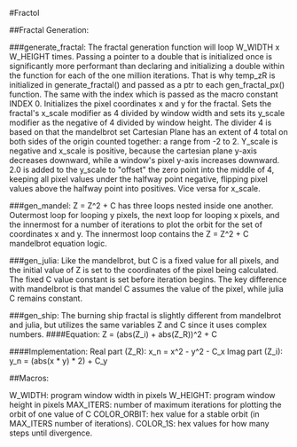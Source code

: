 #Fractol

##Fractal Generation:

###generate_fractal:
The fractal generation function will loop W_WIDTH x W_HEIGHT times. Passing a pointer to a double that is initialized once is significantly more performant than declaring and initializing a double within the function for each of the one million iterations. That is why temp_zR is initialized in generate_fractal() and passed as a ptr to each gen_fractal_px() function. The same with the index which is passed as the macro constant INDEX 0.
Initializes the pixel coordinates x and y for the fractal. Sets the fractal's x_scale modifier as 4 divided by window width and sets its y_scale modifier as the negative of 4 divided by window height.
The divider 4 is based on that the mandelbrot set Cartesian Plane has an extent of 4 total on both sides of the origin counted together: a range from -2 to 2.
Y_scale is negative and x_scale is positive, because the cartesian plane y-axis decreases downward, while a window's pixel y-axis increases downward. 2.0 is added to the y_scale to "offset" the zero point into the middle of 4, keeping all pixel values under the halfway point negative, flipping pixel values above the halfway point into positives. Vice versa for x_scale.

###gen_mandel:
Z = Z^2 + C 
has three loops nested inside one another. Outermost loop for looping y pixels, the next loop for looping x pixels, and the innermost for a number of iterations to plot the orbit for the set of coordinates x and y. The innermost loop contains the  Z = Z^2 + C  mandelbrot equation logic.

###gen_julia:
Like the mandelbrot, but C is a fixed value for all pixels, and the initial value of Z is set to the coordinates of the pixel being calculated. The fixed C value constant is set before iteration begins.
The key difference with mandelbrot is that mandel C assumes the value of the pixel, while julia C remains constant.

###gen_ship:
The burning ship fractal is slightly different from mandelbrot and julia, but utilizes the same variables Z and C since it uses complex numbers.
####Equation: 
Z = (abs(Z_i) + abs(Z_R))^2 + C

####Implementation:
Real part (Z_R): x_n = x^2 - y^2 - C_x
Imag part (Z_i): y_n = (abs(x * y) * 2) + C_y

##Macros:

W_WIDTH: program window width in pixels
W_HEIGHT: program window height in pixels
MAX_ITERS: number of maximum iterations for plotting the orbit of one value of C
COLOR_ORBIT: hex value for a stable orbit (in MAX_ITERS number of iterations).
COLOR_1S: hex values for how many steps until divergence.



